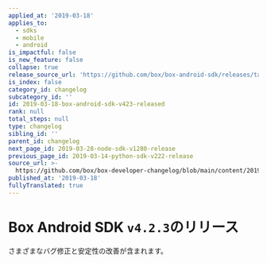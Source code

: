 ```yaml
---
applied_at: '2019-03-18'
applies_to:
  - sdks
  - mobile
  - android
is_impactful: false
is_new_feature: false
collapse: true
release_source_url: 'https://github.com/box/box-android-sdk/releases/tag/v4.2.3'
is_index: false
category_id: changelog
subcategory_id: ''
id: 2019-03-18-box-android-sdk-v423-released
rank: null
total_steps: null
type: changelog
sibling_id: ''
parent_id: changelog
next_page_id: 2019-03-28-node-sdk-v1280-release
previous_page_id: 2019-03-14-python-sdk-v222-release
source_url: >-
  https://github.com/box/box-developer-changelog/blob/main/content/2019/03-18-box-android-sdk-v423-released.md
published_at: '2019-03-18'
fullyTranslated: true
---
```

# Box Android SDK `v4.2.3`のリリース

さまざまなバグ修正と安定性の改善が含まれます。
